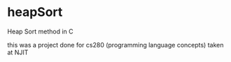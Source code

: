 # heapSort
Heap Sort method in C

this was a project done for cs280 (programming language concepts) taken at NJIT
